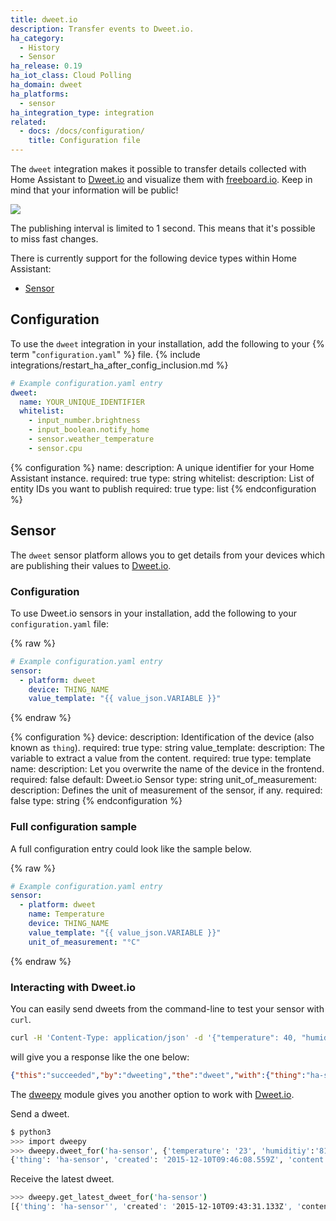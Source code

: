 ```yaml
---
title: dweet.io
description: Transfer events to Dweet.io.
ha_category:
  - History
  - Sensor
ha_release: 0.19
ha_iot_class: Cloud Polling
ha_domain: dweet
ha_platforms:
  - sensor
ha_integration_type: integration
related:
  - docs: /docs/configuration/
    title: Configuration file
---
```


The `dweet` integration makes it possible to transfer details collected with Home Assistant to [Dweet.io](https://dweet.io/) and visualize them with [freeboard.io](https://freeboard.io). Keep in mind that your information will be public!

<p class='img'>
  <img src='/images/screenshots/dweet-freeboard.png' />
</p>

<div class='note warning'>
The publishing interval is limited to 1 second. This means that it's possible to miss fast changes.
</div>

There is currently support for the following device types within Home Assistant:

- [Sensor](#sensor)

## Configuration

To use the `dweet` integration in your installation, add the following to your {% term "`configuration.yaml`" %} file.
{% include integrations/restart_ha_after_config_inclusion.md %}

```yaml
# Example configuration.yaml entry
dweet:
  name: YOUR_UNIQUE_IDENTIFIER
  whitelist:
    - input_number.brightness
    - input_boolean.notify_home
    - sensor.weather_temperature
    - sensor.cpu
```

{% configuration %}
name:
  description: A unique identifier for your Home Assistant instance.
  required: true
  type: string
whitelist:
  description: List of entity IDs you want to publish
  required: true
  type: list
{% endconfiguration %}

## Sensor

The `dweet` sensor platform allows you to get details from your devices which are publishing their values to [Dweet.io](https://dweet.io/).

### Configuration

To use Dweet.io sensors in your installation, add the following to your `configuration.yaml` file:

{% raw %}

```yaml
# Example configuration.yaml entry
sensor:
  - platform: dweet
    device: THING_NAME
    value_template: "{{ value_json.VARIABLE }}"
```

{% endraw %}

{% configuration %}
device:
  description: Identification of the device (also known as `thing`).
  required: true
  type: string
value_template:
  description: The variable to extract a value from the content.
  required: true
  type: template
name:
  description: Let you overwrite the name of the device in the frontend.
  required: false
  default: Dweet.io Sensor
  type: string
unit_of_measurement:
  description: Defines the unit of measurement of the sensor, if any.
  required: false
  type: string
{% endconfiguration %}

### Full configuration sample

A full configuration entry could look like the sample below.

{% raw %}

```yaml
# Example configuration.yaml entry
sensor:
  - platform: dweet
    name: Temperature
    device: THING_NAME
    value_template: "{{ value_json.VARIABLE }}"
    unit_of_measurement: "°C"
```

{% endraw %}

### Interacting with Dweet.io

You can easily send dweets from the command-line to test your sensor with `curl`.

```bash
curl -H 'Content-Type: application/json' -d '{"temperature": 40, "humidity": 65}' https://dweet.io/dweet/for/ha-sensor
```

will give you a response like the one below:

```json
{"this":"succeeded","by":"dweeting","the":"dweet","with":{"thing":"ha-sensor","created":"2015-12-10T09:43:31.133Z","content":{"temperature":40,"humidity":65}}}
```

The [dweepy](https://github.com/paddycarey/dweepy) module gives you another option to work with [Dweet.io](https://dweet.io/).

Send a dweet.

```bash
$ python3
>>> import dweepy
>>> dweepy.dweet_for('ha-sensor', {'temperature': '23', 'humiditiy':'81'})
{'thing': 'ha-sensor', 'created': '2015-12-10T09:46:08.559Z', 'content': {'humiditiy': 81, 'temperature': 23}}
```

Receive the latest dweet.

```bash
>>> dweepy.get_latest_dweet_for('ha-sensor')
[{'thing': 'ha-sensor'', 'created': '2015-12-10T09:43:31.133Z', 'content': {'humidity': 65, 'temperature': 40}}]
```
